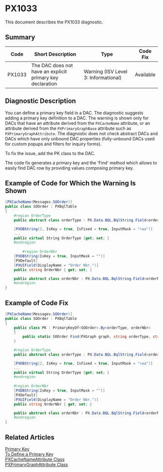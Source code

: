 # PX1033
This document describes the PX1033 diagnostic.

## Summary

| Code   | Short Description                                 | Type  | Code Fix    | 
| ------ | ------------------------------------------------- | ----- | ----------- | 
| PX1033 | The DAC does not have an explicit primary key declaration | Warning (ISV Level 3: Informational) | Available | 

## Diagnostic Description
You can define a primary key field in a DAC. The diagnostic suggests adding a primary key definition to a DAC. 
The warning is shown only for DACs that have an attribute derived from the `PXCacheName` attribute, or an attribute derived from the `PXPrimaryGraphBase` attribute such as `PXPrimaryGraphAttribute`.
The diagnostic does not check abstract DACs and DACs which have only unbound DAC properties (fully-unbound DACs used for custom popups and filters for inquiry forms).

To fix the issue, add the PK class to the DAC.

The code fix generates a primary key and the 'Find' method which allows to easily find DAC row by providing values composing primary key.

## Example of Code for Which the Warning Is Shown

```C#
[PXCacheName(Messages.SOOrder)]
public class SOOrder : PXBqlTable
{
	#region OrderType
	public abstract class orderType : PX.Data.BQL.BqlString.Field<orderType> { }

	[PXDBString(2, IsKey = true, IsFixed = true, InputMask = ">aa")]
	...
	public virtual String OrderType {get; set; }
	#endregion
        
        #region OrderNbr
	[PXDBString(IsKey = true, InputMask = "")]
	[PXDefault]
	[PXUIField(DisplayName = "Order Nbr.")]
	public string OrderNbr { get; set; }

	public abstract class orderNbr : PX.Data.BQL.BqlString.Field<orderNbr > { }
	#endregion
}
```

## Example of Code Fix

```C#
[PXCacheName(Messages.SOOrder)]
public class SOOrder : PXBqlTable
{
	public class PK : PrimaryKeyOf<SOOrder>.By<orderType, orderNbr>
	{
		public static SOOrder Find(PXGraph graph, string orderType, string orderNbr) => FindBy(graph, orderType, orderNbr);
	}

	#region OrderType
	public abstract class orderType : PX.Data.BQL.BqlString.Field<orderType> { }

	[PXDBString(2, IsKey = true, IsFixed = true, InputMask = ">aa")]
	...
	public virtual String OrderType {get; set; }
	#endregion
        
    #region OrderNbr
	[PXDBString(IsKey = true, InputMask = "")]
	[PXDefault]
	[PXUIField(DisplayName = "Order Nbr.")]
	public string OrderNbr { get; set; }

	public abstract class orderNbr : PX.Data.BQL.BqlString.Field<orderNbr > { }
	#endregion
}
```

## Related Articles

[Primary Key](https://help.acumatica.com/Help?ScreenId=ShowWiki&pageid=9e533998-5a08-452d-9490-a02db1cf4c19)  
[To Define a Primary Key](https://help.acumatica.com/Help?ScreenId=ShowWiki&pageid=34e875c7-a5c3-496e-9e2b-f7f6f9f20a40)  
[PXCacheNameAttribute Class](https://help.acumatica.com/Help?ScreenId=ShowWiki&pageid=6e89e21c-b8f4-a16b-d741-2d6e483e9f65)  
[PXPrimaryGraphAttribute Class](https://help.acumatica.com/Help?ScreenId=ShowWiki&pageid=1dceb511-4e98-3700-7d7f-231688a7ac74)
